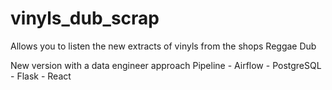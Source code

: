 # vinyls_dub_scrap
Allows you to listen the new extracts of vinyls from the shops Reggae Dub

New version with a data engineer approach 
Pipeline - Airflow - PostgreSQL - Flask - React 

